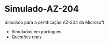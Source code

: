 # Simulado-AZ-204
Simulado para a certificação AZ-204 da Microsoft

- Simulados em portugues
- Questões reais